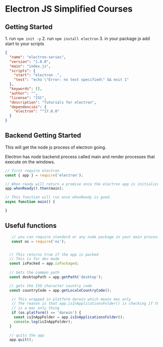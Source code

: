 # Electron JS Simplified Courses

## Getting Started

1\. run `npm init -y`
2\. run `npm install electron`
3\. in your package js add start to your scripts

```json
{
  "name": "electron-series",
  "version": "1.0.0",
  "main": "index.js",
  "scripts": {
    "start": "electron .",
    "test": "echo \"Error: no test specified\" && exit 1"
  },
  "keywords": [],
  "author": "",
  "license": "ISC",
  "description": "Tutorials for electron",
  "dependencies": {
    "electron": "^17.0.0"
  }
}

```

## Backend Getting Started

This will get the node js process of electron going.

Electron has node backend process called main and render processes that execute on the windows.

```js
// first require electron
const { app } = require('electron');

// When ready will return a promise once the electron app is initialize
app.whenReady().then(main);

// This function will run once whenReady is good.
async function main() {

}

```

## Useful functions

```js
   // you can require standard or any node package in your main process
   const os = require('os');


  // This returns true if the app is packed
  // This is for dev mode
  const isPacked = app.isPackaged;
  
  // Gets the common path
  const desktopPath = app.getPath('desktop');

  // gets the ISO character country code
  const countryCode = app.getLocaleCountryCode();

   // This wrapped in platform darwin which means mac only
   // The reason is that app.isInApplicationsFolder() is checking if the electron app is in the application folder which
   // is a mac only thing
   if (os.platform() == 'darwin') {
    const isInAppFolder = app.isInApplicationsFolder();
    console.log(isInAppFolder);
  }
  
  // quits the app
  app.quit();


```
